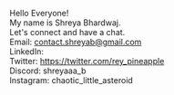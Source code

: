 Hello Everyone! 
<br/>My name is Shreya Bhardwaj.
<br/>Let's connect and have a chat.
<br/>Email: contact.shreyab@gmail.com
<br />LinkedIn: 
<br />Twitter: https://twitter.com/rey_pineapple
<br />Discord: shreyaaa_b
<br />Instagram: chaotic_little_asteroid

<!---
Shreya088/Shreya088 is a ✨ special ✨ repository because its `README.md` (this file) appears on your GitHub profile.
You can click the Preview link to take a look at your changes.
--->
